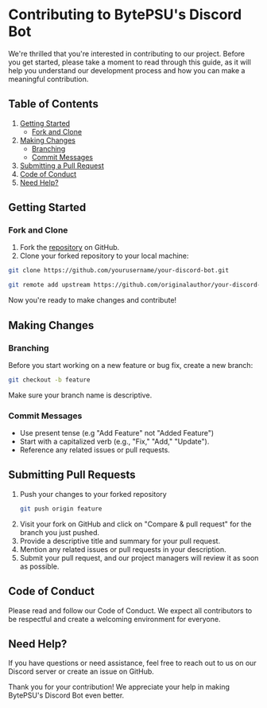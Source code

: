 # Contributing to BytePSU's Discord Bot 

We're thrilled that you're interested in contributing to our project. Before you get started, please take a moment to read through this guide, as it will help you understand our development process and how you can make a meaningful contribution.

## Table of Contents

1. [Getting Started](#getting-started)
    - [Fork and Clone](#fork-and-clone)
2. [Making Changes](#making-changes)
    - [Branching](#branching)
    - [Commit Messages](#commit-messages)
3. [Submitting a Pull Request](#submitting-a-pull-request)
4. [Code of Conduct](#code-of-conduct)
5. [Need Help?](#need-help)

## Getting Started


### Fork and Clone

1. Fork the [repository](https://github.com/yourusername/your-discord-bot) on GitHub.
2. Clone your forked repository to your local machine:

```bash
git clone https://github.com/yourusername/your-discord-bot.git
```
```bash 
git remote add upstream https://github.com/originalauthor/your-discord-bot.git
```

Now you're ready to make changes and contribute!

## Making Changes 

### Branching 

Before you start working on a new feature or bug fix, create a new branch: 
```bash
git checkout -b feature
```
Make sure your branch name is descriptive. 

### Commit Messages

- Use present tense (e.g "Add Feature" not "Added Feature")
- Start with a capitalized verb (e.g., "Fix," "Add," "Update").
- Reference any related issues or pull requests.

## Submitting Pull Requests 
1. Push your changes to your forked repository
   ```bash
   git push origin feature
   ```
2. Visit your fork on GitHub and click on "Compare & pull request" for the branch you just pushed.
3. Provide a descriptive title and summary for your pull request.
4. Mention any related issues or pull requests in your description.
5. Submit your pull request, and our project managers will review it as soon as possible.

## Code of Conduct 
Please read and follow our Code of Conduct. We expect all contributors to be respectful and create a welcoming environment for everyone.

## Need Help? 
If you have questions or need assistance, feel free to reach out to us on our Discord server or create an issue on GitHub.

Thank you for your contribution! We appreciate your help in making BytePSU's Discord Bot even better.
